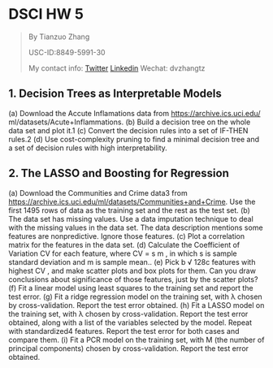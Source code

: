 # DSCI HW 5
> By Tianzuo Zhang
>
> USC-ID:8849-5991-30
> 
> My contact info: [Twitter](https://twitter.com/dvzhangtz) [Linkedin](https://www.linkedin.com/in/tianzuo-zhang/) Wechat: dvzhangtz

## 1. Decision Trees as Interpretable Models
(a) Download the Accute Inflamations data from https://archive.ics.uci.edu/
ml/datasets/Acute+Inflammations.
(b) Build a decision tree on the whole data set and plot it.1
(c) Convert the decision rules into a set of IF-THEN rules.2
(d) Use cost-complexity pruning to find a minimal decision tree and a set of decision
rules with high interpretability.



## 2. The LASSO and Boosting for Regression
(a) Download the Communities and Crime data3 from https://archive.ics.uci.edu/ml/datasets/Communities+and+Crime. Use the first 1495 rows of data as the training set and the rest as the test set.
(b) The data set has missing values. Use a data imputation technique to deal with
the missing values in the data set. The data description mentions some features
are nonpredictive. Ignore those features.
(c) Plot a correlation matrix for the features in the data set.
(d) Calculate the Coefficient of Variation CV for each feature, where CV =
s
m
, in
which s is sample standard deviation and m is sample mean..
(e) Pick b
√
128c features with highest CV , and make scatter plots and box plots for
them. Can you draw conclusions about significance of those features, just by the
scatter plots?
(f) Fit a linear model using least squares to the training set and report the test error.
(g) Fit a ridge regression model on the training set, with λ chosen by cross-validation.
Report the test error obtained.
(h) Fit a LASSO model on the training set, with λ chosen by cross-validation. Report
the test error obtained, along with a list of the variables selected by the model.
Repeat with standardized4
features. Report the test error for both cases and
compare them.
(i) Fit a PCR model on the training set, with M (the number of principal components) chosen by cross-validation. Report the test error obtained.
